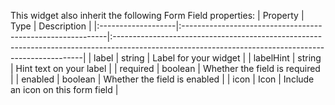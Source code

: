 This widget also inherit the following Form Field properties:
| Property           | Type                                                       | Description                                                                                                                                         |
|:-------------------|:-----------------------------------------------------------|:----------------------------------------------------------------------------------------------------------------------------------------------------|
| label         | string            | Label for your widget                                                                                     |
| labelHint     | string            | Hint text on your label                                                                                   |
| required      | boolean           | Whether the field is required                                                                             |
| enabled       | boolean           | Whether the field is enabled                                                                              |
| icon          | Icon            | Include an icon on this form field |